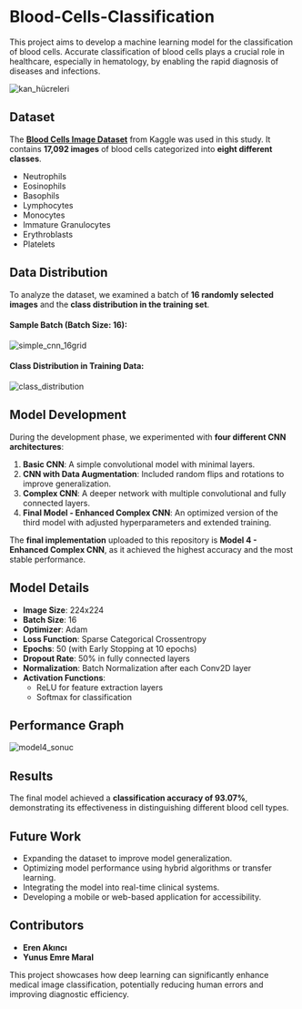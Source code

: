 # Blood-Cells-Classification
This project aims to develop a machine learning model for the classification of blood cells. Accurate classification of blood cells plays a crucial role in healthcare, especially in hematology, by enabling the rapid diagnosis 
of diseases and infections.

![kan_hücreleri](https://github.com/user-attachments/assets/d1b20eda-0c0f-441c-9f69-b2236d9a5b97)

## Dataset  
The **[Blood Cells Image Dataset](https://www.kaggle.com/datasets/unclesamulus/blood-cells-image-dataset)** from Kaggle was used in this study. It contains **17,092 images** of blood cells categorized into **eight different classes**.

- Neutrophils  
- Eosinophils  
- Basophils  
- Lymphocytes  
- Monocytes  
- Immature Granulocytes  
- Erythroblasts  
- Platelets

## Data Distribution  
To analyze the dataset, we examined a batch of **16 randomly selected images** and the **class distribution in the training set**.

#### Sample Batch (Batch Size: 16): 
![simple_cnn_16grid](https://github.com/user-attachments/assets/7068cfa1-71c8-4283-8307-3e9ca5ba5ca3) 
#### Class Distribution in Training Data: 
![class_distribution](https://github.com/user-attachments/assets/88a4607b-0915-4d0c-84eb-11b2e4490fea)

## Model Development  
During the development phase, we experimented with **four different CNN architectures**:  

1. **Basic CNN**: A simple convolutional model with minimal layers.  
2. **CNN with Data Augmentation**: Included random flips and rotations to improve generalization.  
3. **Complex CNN**: A deeper network with multiple convolutional and fully connected layers.  
4. **Final Model - Enhanced Complex CNN**: An optimized version of the third model with adjusted hyperparameters and extended training.  

The **final implementation** uploaded to this repository is **Model 4 - Enhanced Complex CNN**, as it achieved the highest accuracy and the most stable performance.

## Model Details  
- **Image Size**: 224x224  
- **Batch Size**: 16  
- **Optimizer**: Adam  
- **Loss Function**: Sparse Categorical Crossentropy  
- **Epochs**: 50 (with Early Stopping at 10 epochs)  
- **Dropout Rate**: 50% in fully connected layers  
- **Normalization**: Batch Normalization after each Conv2D layer  
- **Activation Functions**:  
  - ReLU for feature extraction layers  
  - Softmax for classification

## Performance Graph  
![model4_sonuc](https://github.com/user-attachments/assets/c1af1abd-fe1d-4be9-b321-4c51d936fa9d)

## Results  
The final model achieved a **classification accuracy of 93.07%**, demonstrating its effectiveness in distinguishing different blood cell types.  

## Future Work  
- Expanding the dataset to improve model generalization.  
- Optimizing model performance using hybrid algorithms or transfer learning.  
- Integrating the model into real-time clinical systems.  
- Developing a mobile or web-based application for accessibility.  

## Contributors  
- **Eren Akıncı**  
- **Yunus Emre Maral**  

This project showcases how deep learning can significantly enhance medical image classification, potentially reducing human errors and improving diagnostic efficiency.  
